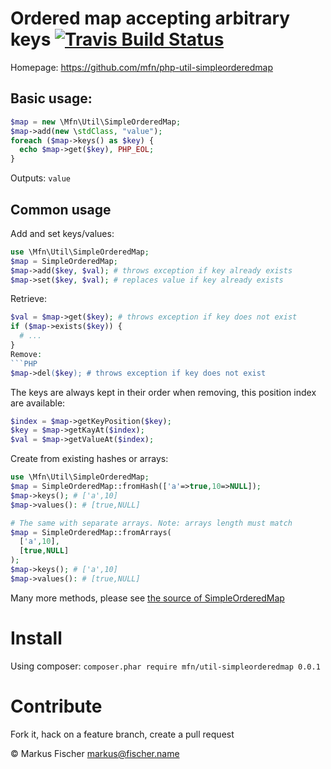 # Ordered map accepting arbitrary keys [ ![Travis Build Status](https://travis-ci.org/mfn/php-util-simpleorderedmap.svg?branch=master)](https://travis-ci.org/mfn/php-util-simpleorderedmap)

Homepage: https://github.com/mfn/php-util-simpleorderedmap

## Basic usage:

```PHP
$map = new \Mfn\Util\SimpleOrderedMap;
$map->add(new \stdClass, "value");
foreach ($map->keys() as $key) {
  echo $map->get($key), PHP_EOL;
}
```
Outputs: `value`

## Common usage
Add and set keys/values:
```PHP
use \Mfn\Util\SimpleOrderedMap;
$map = SimpleOrderedMap;
$map->add($key, $val); # throws exception if key already exists
$map->set($key, $val); # replaces value if key already exists
```
Retrieve:
```PHP
$val = $map->get($key); # throws exception if key does not exist
if ($map->exists($key)) {
  # ...
}
Remove:
```PHP
$map->del($key); # throws exception if key does not exist
```
The keys are always kept in their order when removing, this position index are available:
```PHP
$index = $map->getKeyPosition($key);
$key = $map->getKayAt($index);
$val = $map->getValueAt($index);
```
Create from existing hashes or arrays:
```PHP
use \Mfn\Util\SimpleOrderedMap;
$map = SimpleOrderedMap::fromHash(['a'=>true,10=>NULL]);
$map->keys(); # ['a',10]
$map->values(): # [true,NULL]

# The same with separate arrays. Note: arrays length must match
$map = SimpleOrderedMap::fromArrays(
  ['a',10],
  [true,NULL]
);
$map->keys(); # ['a',10]
$map->values(): # [true,NULL]
```
Many more methods, please see [the source of SimpleOrderedMap](lib/SimpleOrderedMap.php)

# Install

Using composer: `composer.phar require mfn/util-simpleorderedmap 0.0.1`

# Contribute
Fork it, hack on a feature branch, create a pull request

© Markus Fischer <markus@fischer.name>
